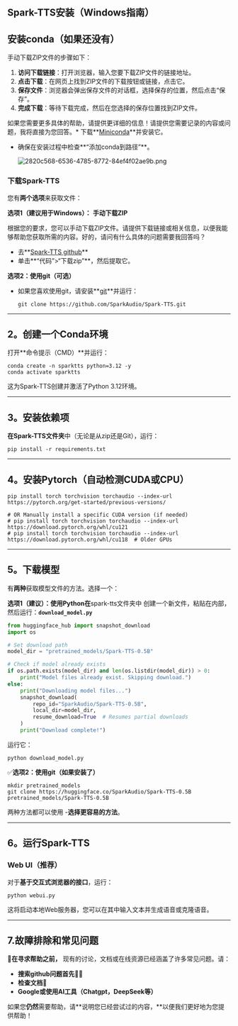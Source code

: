 ## **Spark-TTS安装（Windows指南）**

## 安装conda（如果还没有）

手动下载ZIP文件的步骤如下：

1. **访问下载链接**：打开浏览器，输入您要下载ZIP文件的链接地址。
2. **点击下载**：在网页上找到ZIP文件的下载按钮或链接，点击它。
3. **保存文件**：浏览器会弹出保存文件的对话框，选择保存的位置，然后点击“保存”。
4. **完成下载**：等待下载完成，然后在您选择的保存位置找到ZIP文件。

如果您需要更多具体的帮助，请提供更详细的信息！请提供您需要记录的内容或问题，我将直接为您回答。* 下载**[Miniconda](https://docs.conda.io/en/latest/miniconda.html)**并安装它。

* 确保在安装过程中检查**“添加conda到路径”**。

  ![2820c568-6536-4785-8772-84ef4f02ae9b.png](https://cdn.jsdelivr.net/gh//note-gen-image-sync@main/2820c568-6536-4785-8772-84ef4f02ae9b.png)

### **下载Spark-TTS**

您有**两个选项**来获取文件：

**选项1（建议用于Windows）：** **手动下载ZIP**

根据您的要求，您可以手动下载ZIP文件。请提供下载链接或相关信息，以便我能够帮助您获取所需的内容。好的，请问有什么具体的问题需要我回答吗？

* 去**[Spark-TTS github](https://github.com/SparkAudio/Spark-TTS)**
* 单击**“代码”>“下载zip”**，然后提取它。

**选项2：使用git（可选）**

* 如果您喜欢使用git，请安装**[git](https://git-scm.com/downloads)**并运行：
  ```shell
  git clone https://github.com/SparkAudio/Spark-TTS.git
  ```

---

## **2。创建一个Conda环境**

打开**命令提示（CMD）**并运行：

```shell
conda create -n sparktts python=3.12 -y
conda activate sparktts
```

这为Spark-TTS创建并激活了Python 3.12环境。

---

## **3。安装依赖项**

**在Spark-TTS文件夹**中（无论是从zip还是Git），运行：

```shell
pip install -r requirements.txt
```

---

## **4。安装Pytorch（自动检测CUDA或CPU）**

```shell
pip install torch torchvision torchaudio --index-url https://pytorch.org/get-started/previous-versions/

# OR Manually install a specific CUDA version (if needed)
# pip install torch torchvision torchaudio --index-url https://download.pytorch.org/whl/cu121
# pip install torch torchvision torchaudio --index-url https://download.pytorch.org/whl/cu118  # Older GPUs
```

---

## **5。下载模型**

有**两种**获取模型文件的方法。选择一个：

**选项1（建议）：使用Python在**spark-tts文件夹中
创建一个新文件，粘贴在内部，然后运行：**`download_model.py`**

```python
from huggingface_hub import snapshot_download
import os

# Set download path
model_dir = "pretrained_models/Spark-TTS-0.5B"

# Check if model already exists
if os.path.exists(model_dir) and len(os.listdir(model_dir)) > 0:
    print("Model files already exist. Skipping download.")
else:
    print("Downloading model files...")
    snapshot_download(
        repo_id="SparkAudio/Spark-TTS-0.5B",
        local_dir=model_dir,
        resume_download=True  # Resumes partial downloads
    )
    print("Download complete!")
```

运行它：

```shell
python download_model.py
```

✅**选项2：使用git（如果安装了）**

```shell
mkdir pretrained_models
git clone https://huggingface.co/SparkAudio/Spark-TTS-0.5B pretrained_models/Spark-TTS-0.5B
```

两种方法都可以使用 -**选择更容易的方法**。

---

## **6。运行Spark-TTS**

### **Web UI（推荐）**

对于**基于交互式浏览器的接口**，运行：

```shell
python webui.py
```

这将启动本地Web服务器，您可以在其中输入文本并生成语音或克隆语音。

---

## **7.故障排除和常见问题**

🔎**在寻求帮助之前，**
现有的讨论，文档或在线资源已经涵盖了许多常见问题。请：

* **搜索github问题首先**🕵️‍♂️
* **检查文档**📖
* **Google或使用AI工具（Chatgpt，DeepSeek等）**

如果您**仍然**需要帮助，请**说明您已经尝试过的内容，**以便我们更好地为您提供帮助！
